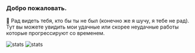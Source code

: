 ### Добро пожаловать.

💬 Рад видеть тебя, кто бы ты не был (конечно же я шучу, я тебе не рад). Тут вы можете увидить мои удачные или скорее неудачные работы которые прогрессируют со временем. 

![stats](https://github-readme-stats.vercel.app/api?username=SaphirePI&show_icons=true&theme=synthwave&title_color=Что&count_private=true)
![stats](https://github-readme-stats.vercel.app/api/top-langs/?username=SaphirePI&layout=compact&theme=shades-of-purple&count_private=true)

